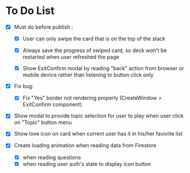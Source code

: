 # To Do List

- [x] Must do before publish :

  - [x] User can only swipe the card that is on the top of the stack

  - [x] Always save the progress of swiped card, so deck won't be restarted when user refreshed the page

  - [x] Show ExitConfirm modal by reading "back" action from browser or mobile device rather than listening to button click only

- [x] Fix bug:

  - [x] Fix "Yes" border not rendering properly (CreateWindow > ExitConfirm component)

- [x] Show modal to provide topic selection for user to play when user click on "Topic" button menu

- [x] Show love icon on card when current user has it in his/her favorite list

- [x] Create loading animation when reading data from Firestore

  - [x] when reading questions
  - [x] when reading user auth's state to display icon button
